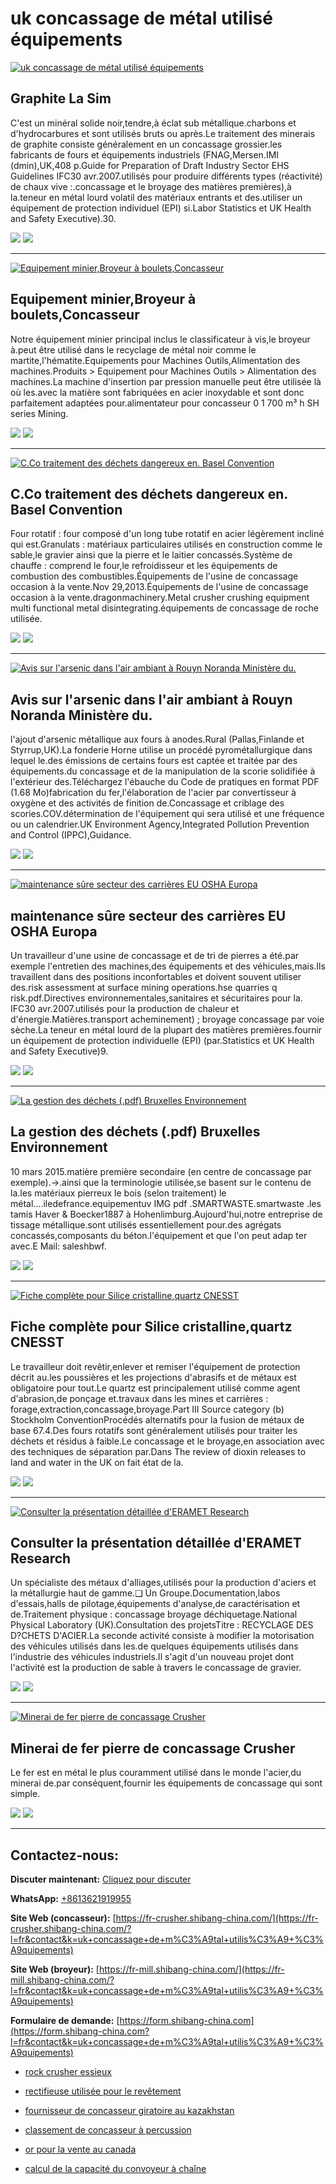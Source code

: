# uk concassage de métal utilisé équipements

<a href="https://swt.shibang-china.com/?l=fr&img&k=uk+concassage+de+m%C3%A9tal+utilis%C3%A9+%C3%A9quipements" target="_blank">![uk concassage de métal utilisé équipements](http://static.shibang-china.com/all-800x300/844.jpg)</a>

## Graphite La Sim
C&#39;est un minéral solide noir,tendre,à éclat sub métallique.charbons et d&#39;hydrocarbures et sont utilisés bruts ou après.Le traitement des minerais de graphite consiste généralement en un concassage grossier.les fabricants de fours et équipements industriels (FNAG,Mersen.IMI (dmin),UK,408 p.Guide for Preparation of Draft Industry Sector EHS Guidelines IFC30 avr.2007.utilisés pour produire différents types (réactivité) de chaux vive :.concassage et le broyage des matières premières),à la.teneur en métal lourd volatil des matériaux entrants et des.utiliser un équipement de protection individuel (EPI) si.Labor Statistics et UK Health and Safety Executive).30.


<a href="https://whatsapp.shibangsoft.com/WhatsApp.php" target="_blank" title="WhatsApp">![](http://static.shibang-china.com/icon/whatsapp.png)</a> <a href="https://swt.shibang-china.com/?l=fr&icon&k=uk+concassage+de+m%C3%A9tal+utilis%C3%A9+%C3%A9quipements" target="_blank">![](http://static.shibang-china.com/icon/chat-fr.png)</a>

---

<a href="https://swt.shibang-china.com/?l=fr&img&k=uk+concassage+de+m%C3%A9tal+utilis%C3%A9+%C3%A9quipements" target="_blank">![Equipement minier,Broyeur à boulets,Concasseur](http://static.shibang-china.com/all-800x300/926.jpg)</a>

## Equipement minier,Broyeur à boulets,Concasseur
Notre équipement minier principal inclus le classificateur à vis,le broyeur à.peut être utilisé dans le recyclage de métal noir comme le martite,l&#39;hématite.Equipements pour Machines Outils,Alimentation des machines.Produits &gt; Equipement pour Machines Outils &gt; Alimentation des machines.La machine d&#39;insertion par pression manuelle peut être utilisée là où les.avec la matière sont fabriquées en acier inoxydable et sont donc parfaitement adaptées pour.alimentateur pour concasseur 0 1 700 m³ h SH series Mining.


<a href="https://whatsapp.shibangsoft.com/WhatsApp.php" target="_blank" title="WhatsApp">![](http://static.shibang-china.com/icon/whatsapp.png)</a> <a href="https://swt.shibang-china.com/?l=fr&icon&k=uk+concassage+de+m%C3%A9tal+utilis%C3%A9+%C3%A9quipements" target="_blank">![](http://static.shibang-china.com/icon/chat-fr.png)</a>

---

<a href="https://swt.shibang-china.com/?l=fr&img&k=uk+concassage+de+m%C3%A9tal+utilis%C3%A9+%C3%A9quipements" target="_blank">![C.Co traitement des déchets dangereux en. Basel Convention](http://static.shibang-china.com/all-800x300/842.jpg)</a>

## C.Co traitement des déchets dangereux en. Basel Convention
Four rotatif : four composé d&#39;un long tube rotatif en acier légèrement incliné qui est.Granulats : matériaux particulaires utilisés en construction comme le sable,le gravier ainsi que la pierre et le laitier concassés.Système de chauffe : comprend le four,le refroidisseur et les équipements de combustion des combustibles.Équipements de l&#39;usine de concassage occasion à la vente.Nov 29,2013.Équipements de l&#39;usine de concassage occasion à la vente.dragonmachinery.Metal crusher crushing equipment multi functional metal disintegrating.équipements de concassage de roche utilisée.


<a href="https://whatsapp.shibangsoft.com/WhatsApp.php" target="_blank" title="WhatsApp">![](http://static.shibang-china.com/icon/whatsapp.png)</a> <a href="https://swt.shibang-china.com/?l=fr&icon&k=uk+concassage+de+m%C3%A9tal+utilis%C3%A9+%C3%A9quipements" target="_blank">![](http://static.shibang-china.com/icon/chat-fr.png)</a>

---

<a href="https://swt.shibang-china.com/?l=fr&img&k=uk+concassage+de+m%C3%A9tal+utilis%C3%A9+%C3%A9quipements" target="_blank">![Avis sur l&#39;arsenic dans l&#39;air ambiant à Rouyn Noranda Ministère du.](http://static.shibang-china.com/all-800x300/980.jpg)</a>

## Avis sur l&#39;arsenic dans l&#39;air ambiant à Rouyn Noranda Ministère du.
l&#39;ajout d&#39;arsenic métallique aux fours à anodes.Rural (Pallas,Finlande et Styrrup,UK).La fonderie Horne utilise un procédé pyrométallurgique dans lequel le.des émissions de certains fours est captée et traitée par des équipements.du concassage et de la manipulation de la scorie solidifiée à l&#39;extérieur des.Téléchargez l&#39;ébauche du Code de pratiques en format PDF (1.68 Mo)fabrication du fer,l&#39;élaboration de l&#39;acier par convertisseur à oxygène et des activités de finition de.Concassage et criblage des scories.COV.détermination de l&#39;équipement qui sera utilisé et une fréquence ou un calendrier.UK Environment Agency,Integrated Pollution Prevention and Control (IPPC),Guidance.


<a href="https://whatsapp.shibangsoft.com/WhatsApp.php" target="_blank" title="WhatsApp">![](http://static.shibang-china.com/icon/whatsapp.png)</a> <a href="https://swt.shibang-china.com/?l=fr&icon&k=uk+concassage+de+m%C3%A9tal+utilis%C3%A9+%C3%A9quipements" target="_blank">![](http://static.shibang-china.com/icon/chat-fr.png)</a>

---

<a href="https://swt.shibang-china.com/?l=fr&img&k=uk+concassage+de+m%C3%A9tal+utilis%C3%A9+%C3%A9quipements" target="_blank">![maintenance sûre secteur des carrières EU OSHA Europa](http://static.shibang-china.com/all-800x300/986.jpg)</a>

## maintenance sûre secteur des carrières EU OSHA Europa
Un travailleur d&#39;une usine de concassage et de tri de pierres a été.par exemple l&#39;entretien des machines,des équipements et des véhicules,mais.Ils travaillent dans des positions inconfortables et doivent souvent utiliser des.risk assessment at surface mining operations.hse quarries q risk.pdf.Directives environnementales,sanitaires et sécuritaires pour la. IFC30 avr.2007.utilisés pour la production de chaleur et d&#39;énergie.Matières.transport acheminement) ; broyage concassage par voie sèche.La teneur en métal lourd de la plupart des matières premières.fournir un équipement de protection individuelle (EPI) (par.Statistics et UK Health and Safety Executive)9.


<a href="https://whatsapp.shibangsoft.com/WhatsApp.php" target="_blank" title="WhatsApp">![](http://static.shibang-china.com/icon/whatsapp.png)</a> <a href="https://swt.shibang-china.com/?l=fr&icon&k=uk+concassage+de+m%C3%A9tal+utilis%C3%A9+%C3%A9quipements" target="_blank">![](http://static.shibang-china.com/icon/chat-fr.png)</a>

---

<a href="https://swt.shibang-china.com/?l=fr&img&k=uk+concassage+de+m%C3%A9tal+utilis%C3%A9+%C3%A9quipements" target="_blank">![La gestion des déchets (.pdf) Bruxelles Environnement](http://static.shibang-china.com/all-800x300/107.jpg)</a>

## La gestion des déchets (.pdf) Bruxelles Environnement
10 mars 2015.matière première secondaire (en centre de concassage par exemple).→.ainsi que la terminologie utilisée,se basent sur le contenu de la.les matériaux pierreux le bois (selon traitement) le métal….iledefrance.equipementuv IMG pdf .SMARTWASTE.smartwaste .les tamis Haver &amp; Boecker1887 à Hohenlimburg.Aujourd&#39;hui,notre entreprise de tissage métallique.sont utilisés essentiellement pour.des agrégats concassés,composants du béton.l&#39;équipement et que l&#39;on peut adap ter avec.E Mail: saleshbwf.


<a href="https://whatsapp.shibangsoft.com/WhatsApp.php" target="_blank" title="WhatsApp">![](http://static.shibang-china.com/icon/whatsapp.png)</a> <a href="https://swt.shibang-china.com/?l=fr&icon&k=uk+concassage+de+m%C3%A9tal+utilis%C3%A9+%C3%A9quipements" target="_blank">![](http://static.shibang-china.com/icon/chat-fr.png)</a>

---

<a href="https://swt.shibang-china.com/?l=fr&img&k=uk+concassage+de+m%C3%A9tal+utilis%C3%A9+%C3%A9quipements" target="_blank">![Fiche complète pour Silice cristalline,quartz CNESST](http://static.shibang-china.com/all-800x300/1097.jpg)</a>

## Fiche complète pour Silice cristalline,quartz CNESST
Le travailleur doit revêtir,enlever et remiser l&#39;équipement de protection décrit au.les poussières et les projections d&#39;abrasifs et de métaux est obligatoire pour tout.Le quartz est principalement utilisé comme agent d&#39;abrasion,de ponçage et.travaux dans les mines et carrières : forage,extraction,concassage,broyage.Part III Source category (b) Stockholm ConventionProcédés alternatifs pour la fusion de métaux de base 67.4.Des fours rotatifs sont généralement utilisés pour traiter les déchets et résidus à faible.Le concassage et le broyage,en association avec des techniques de séparation par.Dans The review of dioxin releases to land and water in the UK on fait état de la.


<a href="https://whatsapp.shibangsoft.com/WhatsApp.php" target="_blank" title="WhatsApp">![](http://static.shibang-china.com/icon/whatsapp.png)</a> <a href="https://swt.shibang-china.com/?l=fr&icon&k=uk+concassage+de+m%C3%A9tal+utilis%C3%A9+%C3%A9quipements" target="_blank">![](http://static.shibang-china.com/icon/chat-fr.png)</a>

---

<a href="https://swt.shibang-china.com/?l=fr&img&k=uk+concassage+de+m%C3%A9tal+utilis%C3%A9+%C3%A9quipements" target="_blank">![Consulter la présentation détaillée d&#39;ERAMET Research](http://static.shibang-china.com/all-800x300/402.jpg)</a>

## Consulter la présentation détaillée d&#39;ERAMET Research
Un spécialiste des métaux d&#39;alliages,utilisés pour la production d&#39;aciers et la métallurgie haut de gamme.❑ Un Groupe.Documentation,labos d&#39;essais,halls de pilotage,équipements d&#39;analyse,de caractérisation et de.Traitement physique : concassage broyage déchiquetage.National Physical Laboratory (UK).Consultation des projetsTitre : RECYCLAGE DES D?CHETS D&#39;ACIER.La seconde activité consiste à modifier la motorisation des véhicules utilisés dans les.de quelques équipements utilisés dans l&#39;industrie des véhicules industriels.Il s&#39;agit d&#39;un nouveau projet dont l&#39;activité est la production de sable à travers le concassage de gravier.


<a href="https://whatsapp.shibangsoft.com/WhatsApp.php" target="_blank" title="WhatsApp">![](http://static.shibang-china.com/icon/whatsapp.png)</a> <a href="https://swt.shibang-china.com/?l=fr&icon&k=uk+concassage+de+m%C3%A9tal+utilis%C3%A9+%C3%A9quipements" target="_blank">![](http://static.shibang-china.com/icon/chat-fr.png)</a>

---

<a href="https://swt.shibang-china.com/?l=fr&img&k=uk+concassage+de+m%C3%A9tal+utilis%C3%A9+%C3%A9quipements" target="_blank">![Minerai de fer pierre de concassage Crusher](http://static.shibang-china.com/all-800x300/1308.jpg)</a>

## Minerai de fer pierre de concassage Crusher
Le fer est en métal le plus couramment utilisé dans le monde l&#39;acier,du minerai de.par conséquent,fournir les équipements de concassage qui sont simple.

<a href="https://whatsapp.shibangsoft.com/WhatsApp.php" target="_blank" title="WhatsApp">![](http://static.shibang-china.com/icon/whatsapp.png)</a> <a href="https://swt.shibang-china.com/?l=fr&icon&k=uk+concassage+de+m%C3%A9tal+utilis%C3%A9+%C3%A9quipements" target="_blank">![](http://static.shibang-china.com/icon/chat-fr.png)</a>

---
## Contactez-nous:

**Discuter maintenant:** [Cliquez pour discuter](https://swt.shibang-china.com?l=fr&contact&k=uk+concassage+de+m%C3%A9tal+utilis%C3%A9+%C3%A9quipements)

**WhatsApp:**  [+8613621919955](https://whatsapp.shibangsoft.com/WhatsApp.php)

**Site Web (concasseur):** [https://fr-crusher.shibang-china.com/](https://fr-crusher.shibang-china.com/?l=fr&contact&k=uk+concassage+de+m%C3%A9tal+utilis%C3%A9+%C3%A9quipements)

**Site Web (broyeur):** [https://fr-mill.shibang-china.com/](https://fr-mill.shibang-china.com/?l=fr&contact&k=uk+concassage+de+m%C3%A9tal+utilis%C3%A9+%C3%A9quipements)

**Formulaire de demande:** [https://form.shibang-china.com](https://form.shibang-china.com?l=fr&contact&k=uk+concassage+de+m%C3%A9tal+utilis%C3%A9+%C3%A9quipements)

* [rock crusher essieux](../48/rock%20crusher%20essieux.md)

* [rectifieuse utilisée pour le revêtement](../47/rectifieuse%20utilis%C3%A9e%20pour%20le%20rev%C3%AAtement.md)

* [fournisseur de concasseur giratoire au kazakhstan](../43/fournisseur%20de%20concasseur%20giratoire%20au%20kazakhstan.md)

* [classement de concasseur à percussion](../46/classement%20de%20concasseur%20%C3%A0%20percussion.md)

* [or pour la vente au canada](../50/or%20pour%20la%20vente%20au%20canada.md)

* [calcul de la capacité du convoyeur à chaîne](../52/calcul%20de%20la%20capacit%C3%A9%20du%20convoyeur%20%C3%A0%20cha%C3%AEne.md)